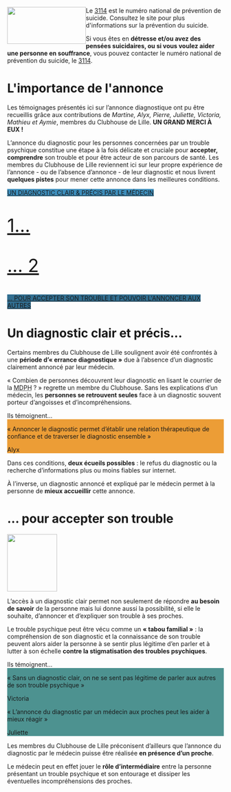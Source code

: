 <div class="tel_3114">
    <img src="{{ ASSET static/misc/3114.webp }}" width="183" height="86" style="float: left;" alt="" />
    <div>
        <p>Le <a href="https://3114.fr/">3114</a> est le numéro national de prévention de suicide. Consultez le site pour plus d'informations sur la prévention du suicide.
        <p>Si vous êtes en <b>détresse et/ou avez des pensées suicidaires, ou si vous voulez aider une personne en souffrance</b>, vous pouvez contacter le numéro national de prévention du suicide, le <a href="tel:3114">3114</a>.
    </div>
</div>

# L'importance de l'annonce

Les témoignages présentés ici sur l’annonce diagnostique ont pu être recueillis grâce aux contributions de *Martine, Alyx, Pierre, Juliette, Victoria, Mathieu et Aymie*, membres du Clubhouse de Lille. **UN GRAND MERCI À EUX !**

L’annonce du diagnostic pour les personnes concernées par un trouble psychique constitue une étape à la fois délicate et cruciale pour **accepter, comprendre** son trouble et pour être acteur de son parcours de santé. Les membres du Clubhouse de Lille reviennent ici sur leur propre expérience de l’annonce - ou de l’absence d’annonce - de leur diagnostic et nous livrent **quelques pistes** pour mener cette annonce dans les meilleures conditions.

<div class="links">
    <a href="#un-diagnostic-clair-et-precis" style="background: #3d8ebc; --hover: #2e77a0;">
        Un diagnostic clair & précis par le médecin
        <p style="font-size: 3em;">1...</p>
    </a>
    <a href="#pour-accepter-son-trouble" style="background: #316e90; --hover: #28607f;">
        <p style="font-size: 3em;">... 2</p>
        ... pour accepter son trouble et pouvoir l'annoncer aux autres
    </a>
</div>

# Un diagnostic clair et précis...

Certains membres du Clubhouse de Lille soulignent avoir été confrontés à une **période d’« errance diagnostique »** due à l’absence d’un diagnostic clairement annoncé par leur médecin.

« Combien de personnes découvrent leur diagnostic en lisant le courrier de la <abbr title="Maison Départementale des Personnes Handicapées">MDPH</abbr> ? » regrette un membre du Clubhouse. Sans les explications d’un médecin, les **personnes se retrouvent seules** face à un diagnostic souvent porteur d’angoisses et d’incompréhensions.

<div class="quotes">
    <div class="intro">Ils témoignent...</div>
    <div class="content" style="background: #ec9d36;">
        <img src="{{ ASSET static/clubhouse/talk.png }}" alt="" />
        <div>
            <p>« Annoncer le diagnostic permet d’établir une relation thérapeutique de confiance et 
        de traverser le diagnostic ensemble »
            <p>Alyx
        </div>
    </div>
</div>

Dans ces conditions, **deux écueils possibles** : le refus du diagnostic ou la recherche d’informations  plus ou moins fiables sur internet.

À l’inverse, un diagnostic annoncé et expliqué par le médecin permet à la personne de **mieux accueillir** cette annonce.

# ... pour accepter son trouble

<img src="{{ ASSET static/clubhouse/people1.png }}" class="inline" width="116" height="133" alt="" />

L’accès à un diagnostic clair permet non seulement de répondre **au besoin de savoir** de la personne mais lui donne aussi la possibilité, si elle le souhaite, d’annoncer et d’expliquer son trouble à ses proches.

Le trouble psychique peut être vécu comme un **« tabou familial »** : la compréhension de son diagnostic et la connaissance de son trouble peuvent alors aider la personne à se sentir plus légitime d’en parler et à lutter à son échelle **contre la stigmatisation des troubles psychiques**. 

<div class="quotes">
    <div class="intro">Ils témoignent...</div>
    <div class="content" style="background: #4d9290;">
        <img src="{{ ASSET static/clubhouse/talk.png }}" alt="" />
        <div>
            <p>« Sans un diagnostic clair, on ne se sent pas légitime de parler aux autres de son trouble psychique »
            <p>Victoria
        </div>
        <div>
            <p>« L’annonce du diagnostic par un médecin aux proches peut les aider à mieux réagir »
            <p>Juliette
        </div>
    </div>
</div>

Les membres du Clubhouse de Lille préconisent d’ailleurs que l’annonce du diagnostic par le médecin puisse être réalisée **en présence d’un proche**. 

Le médecin peut en effet jouer le **rôle d’intermédiaire** entre la personne présentant un trouble psychique et son entourage et dissiper les éventuelles incompréhensions des proches.

<style>
    .links { text-transform: uppercase; }
</style>
